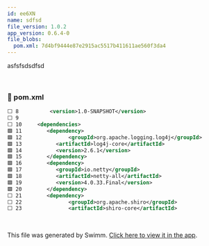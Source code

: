 ```yaml
---
id: ee6XN
name: sdfsd
file_version: 1.0.2
app_version: 0.6.4-0
file_blobs:
  pom.xml: 7d4bf9444e87e2915ac5517b411611ae560f3da4
---
```


asfsfsdsdfsd

<br/>

<!-- NOTE-swimm-snippet: the lines below link your snippet to Swimm -->
### 📄 pom.xml
```xml
⬜ 8          <version>1.0-SNAPSHOT</version>
⬜ 9      
⬜ 10     <dependencies>
🟩 11     	<dependency>
🟩 12        	   <groupId>org.apache.logging.log4j</groupId>
🟩 13     	   <artifactId>log4j-core</artifactId>
🟩 14     	   <version>2.6.1</version>
🟩 15     	</dependency>
🟩 16     	<dependency>
🟩 17     	   <groupId>io.netty</groupId>
🟩 18     	   <artifactId>netty-all</artifactId>
🟩 19     	   <version>4.0.33.Final</version>
🟩 20     	</dependency>
⬜ 21     	<dependency>
⬜ 22          	   <groupId>org.apache.shiro</groupId>
⬜ 23        	   <artifactId>shiro-core</artifactId>
```

<br/>

This file was generated by Swimm. [Click here to view it in the app](https://app.swimm.io/repos/Z2l0aHViJTNBJTNBbWF2ZW4tcHJvamVjdCUzQSUzQW1pcmVpbGxlaHVsZW50/docs/ee6XN).